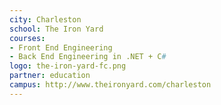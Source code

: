 ```yaml
---
city: Charleston
school: The Iron Yard
courses:
- Front End Engineering
- Back End Engineering in .NET + C#
logo: the-iron-yard-fc.png
partner: education
campus: http://www.theironyard.com/charleston
---
```



